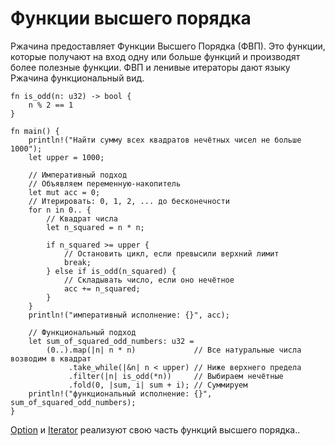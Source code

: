 # Функции высшего порядка

Ржачина предоставляет Функции Высшего Порядка (ФВП). Это функции,
которые получают на вход одну или больше функций и
производят более полезные функции.
ФВП и ленивые итераторы дают языку Ржачина функциональный вид.

```rust,editable
fn is_odd(n: u32) -> bool {
    n % 2 == 1
}

fn main() {
    println!("Найти сумму всех квадратов нечётных чисел не больше 1000");
    let upper = 1000;

    // Императивный подход
    // Объявляем переменную-накопитель
    let mut acc = 0;
    // Итерировать: 0, 1, 2, ... до бесконечности
    for n in 0.. {
        // Квадрат числа
        let n_squared = n * n;

        if n_squared >= upper {
            // Остановить цикл, если превысили верхний лимит
            break;
        } else if is_odd(n_squared) {
            // Складывать число, если оно нечётное
            acc += n_squared;
        }
    }
    println!("императивный исполнение: {}", acc);

    // Функциональный подход
    let sum_of_squared_odd_numbers: u32 =
        (0..).map(|n| n * n)             // Все натуральные числа возводим в квадрат
             .take_while(|&n| n < upper) // Ниже верхнего предела
             .filter(|n| is_odd(*n))     // Выбираем нечётные
             .fold(0, |sum, i| sum + i); // Суммируем
    println!("функциональный исполнение: {}", sum_of_squared_odd_numbers);
}
```

[Option](https://doc.rust-lang.org/core/option/enum.Option.html)
и
[Iterator](https://doc.rust-lang.org/core/iter/trait.Iterator.html)
реализуют свою часть функций высшего порядка..
